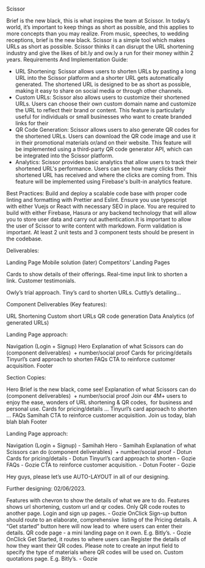 Scissor

Brief is the new black, this is what inspires the team at Scissor. In today’s world, it’s important to keep things as short as possible, and this applies to more concepts than you may realize. From music, speeches, to wedding receptions, brief is the new black. Scissor is a simple tool which makes URLs as short as possible. Scissor thinks it can disrupt the URL shortening industry and give the likes of bit.ly and ow.ly a run for their money within 2 years.
Requirements And Implementation Guide:
- URL Shortening: Scissor allows users to shorten URLs by pasting a long URL into the Scissor platform and a shorter URL gets automatically generated. The shortened URL is designed to be as short as possible, making it easy to share on social media or through other channels.
- Custom URLs: Scissor also allows users to customize their shortened URLs. Users can choose their own custom domain name and customize the URL to reflect their brand or content. This feature is particularly useful for individuals or small businesses who want to create branded links for their 
- QR Code Generation: Scissor allows users to also generate QR codes for the shortened URLs. Users can download the QR code image and use it in their promotional materials or/and on their website. This feature will be implemented using a third-party QR code generator API, which can be integrated into the Scissor platform.
- Analytics: Scissor provides basic analytics that allow users to track their shortened URL's performance. Users can see how many clicks their shortened URL has received and where the clicks are coming from. This feature will be implemented using Firebase's built-in analytics feature.

Best Practices:
Build and deploy a scalable code base with proper code linting and formatting with Prettier and Eslint.
Ensure you use typescript with either Vuejs or React with necessary SEO in place.
You are required to build with either Firebase, Hasura or any backend technology that will allow you to store user data and carry out authentication.It is important to allow the user of Scissor to write content with markdown.
Form validation is important.
At least 2 unit tests and 3 component tests should be present in the codebase.


Deliverables:

Landing Page
Mobile solution (later)
Competitors’ Landing Pages

Cards to show details of their offerings.
Real-time input link to shorten a link.
Customer testimonials.

Owly’s trial approach.
Tiny’s card to shorten URLs.
Cuttly’s detailing...


Component Deliverables (Key features):

URL Shortening
Custom short URLs
QR code generation
Data Analytics (of generated URLs)


Landing Page approach:

Navigation (Login + Signup)
Hero
Explanation of what Scissors can do (component deliverables)  + number/social proof
Cards for pricing/details
Tinyurl’s card approach to shorten
FAQs
CTA to reinforce customer acquisition.
Footer


Section Copies:

Hero
Brief is the new black, come see!
Explanation of what Scissors can do (component deliverables)  + number/social proof
Join our 4M+ users to enjoy the ease, wonders of URL shortening & QR codes,  for business and personal use.
Cards for pricing/details
...
Tinyurl’s card approach to shorten
...
FAQs
Samihah
CTA to reinforce customer acquisition.
Join us today, blah blah blah
Footer


Landing Page approach:

Navigation (Login + Signup) - Samihah
Hero - Samihah
Explanation of what Scissors can do (component deliverables)  + number/social proof - Dotun
Cards for pricing/details - Dotun
Tinyurl’s card approach to shorten - Gozie
FAQs - Gozie
CTA to reinforce customer acquisition. - Dotun
Footer - Gozie


Hey guys, please let’s use AUTO-LAYOUT in all of our designing.


Further designing: 02/06/2023.

Features with chevron to show the details of what we are to do. 
Features shows url shortening, custom url and qr codes.
Only QR code routes to another page.
Login and sign up pages.  - Gozie
OnClick Sign-up button should route to an elaborate, comprehensive  listing of the Pricing details. A “Get started” button here will now lead to  where users can enter their details.
QR code page - a mini landing page on it own. E.g. Bitly’s. - Gozie
OnClick Get Started, it routes to where users can Register the details of  how they want their QR codes. Please note to create an input field to  specify the type of materials where QR codes will be used on.
Custom quotations page. E.g. Bitly’s. - Gozie
